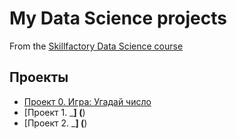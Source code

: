 # My Data Science projects

From the [Skillfactory Data Science course](https://skillfactory.ru/data-science)

## Проекты

* [Проект 0. Игра: Угадай число](https://github.com/DenSGeorge/Turneps/tree/main)
* [Проект 1. ___] (__)
* [Проект 2. ___] (__)